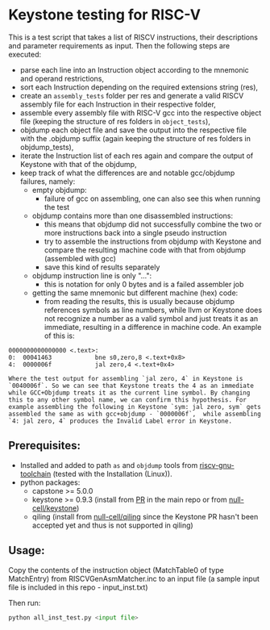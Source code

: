 # Keystone testing for RISC-V

This is a test script that takes a list of RISCV instructions, their descriptions and parameter requirements as input. Then the following steps are executed:
- parse each line into an Instruction object according to the mnemonic and operand restrictions,
- sort each Instruction depending on the required extensions string (res),
- create an `assembly_tests` folder per res and generate a valid RISCV assembly file for each Instruction in their respective folder,
- assemble every assembly file with RISC-V gcc into the respective object file (keeping the structure of res folders in `object_tests`),
- objdump each object file and save the output into the respective file with the .objdump suffix (again keeping the structure of res folders in objdump_tests),
- iterate the Instruction list of each res again and compare the output of Keystone with that of the objdump,
- keep track of what the differences are and notable gcc/objdump failures, namely:
    - empty objdump:
        - failure of gcc on assembling, one can also see this when running the test
    - objdump contains more than one disassembled instructions:
        - this means that objdump did not successfully combine the two or more instructions back into a single pseudo instruction
        - try to assemble the instructions from objdump with Keystone and compare the resulting machine code with that from objdump (assembled with gcc)
        - save this kind of results separately
    - objdump instruction line is only "...":
        - this is notation for only 0 bytes and is a failed assembler job
    - getting the same mnemonic but different machine (hex) code:
        -  from reading the results, this is usually because objdump references symbols as line numbers, while llvm or Keystone does not recognize a number as a valid symbol and just treats it as an immediate, resulting in a difference in machine code. An example of this is:
```
0000000000000000 <.text>:
0:	00041463          	bne	s0,zero,8 <.text+0x8>
4:	0000006f          	jal	zero,4 <.text+0x4>

Where the test output for assembling `jal zero, 4` in Keystone is `0040006f`. So we can see that Keystone treats the 4 as an immediate while GCC+Objdump treats it as the current line symbol. By changing this to any other symbol name, we can confirm this hypothesis. For example assembling the following in Keystone `sym: jal zero, sym` gets assembled the same as with gcc+objdump - `0000006f`,  while assembling `4: jal zero, 4` produces the Invalid Label error in Keystone. 
```


## Prerequisites:

- Installed and added to path `as` and `objdump` tools from [riscv-gnu-toolchain](https://github.com/riscv-collab/riscv-gnu-toolchain) (tested with the Installation (Linux)).
- python packages:
  - capstone >= 5.0.0
  - keystone >= 0.9.3 (install from [PR](https://github.com/keystone-engine/keystone/pull/549) in the main repo or from [null-cell/keystone](https://github.com/null-cell/keystone))
  - qiling (install from [null-cell/qiling](https://github.com/null-cell/qiling) since the Keystone PR hasn't been accepted yet and thus is not supported in qiling)

## Usage:
Copy the contents of the instruction object (MatchTable0 of type MatchEntry) from RISCVGenAsmMatcher.inc to an input file (a sample input file is included in this repo - input_inst.txt)

Then run:
```python
python all_inst_test.py <input file>
```


